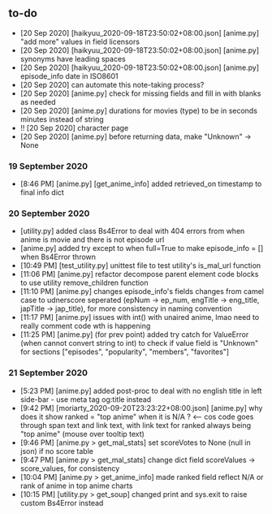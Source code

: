 ## to-do
* [20 Sep 2020] [haikyuu_2020-09-18T23:50:02+08:00.json] [anime.py] "add more" values in field licensors
* [20 Sep 2020] [haikyuu_2020-09-18T23:50:02+08:00.json] [anime.py] synonyms have leading spaces
* [20 Sep 2020] [haikyuu_2020-09-18T23:50:02+08:00.json] [anime.py] episode_info date in ISO8601
* [20 Sep 2020] can automate this note-taking process?
* [20 Sep 2020] [anime.py] check for missing fields and fill in with blanks as needed
* [20 Sep 2020] [anime.py] durations for movies (type) to be in seconds minutes instead of string
* !! [20 Sep 2020] character page
* [20 Sep 2020] [anime.py] before returning data, make "Unknown" -> None

### 19 September 2020
* [8:46 PM] [anime.py] [get_anime_info] added retrieved_on timestamp to final info dict

### 20 September 2020
* [utility.py] added class Bs4Error to deal with 404 errors from when anime is movie and there is not episode url
* [anime.py] added try except to when full=True to make episode_info = [] when Bs4Error thrown
* [10:49 PM] [test_utility.py] unittest file to test utility's is_mal_url function
* [11:06 PM] [anime.py] refactor decompose parent element code blocks to use utility remove_children function
* [11:10 PM] [anime.py] changes episode_info's fields changes from camel case to udnerscore seperated (epNum -> ep_num, engTitle -> eng_title, japTitle -> jap_title), for more consistency in naming convention
* [11:17 PM] [anime.py] issues with int() with unaired anime, lmao need to really comment code wth is happening
* [11:25 PM] [anime.py] (for prev point) added try catch for ValueError (when cannot convert string to int) to check if value field is "Unknown" for sections ["episodes", "popularity", "members", "favorites"]

### 21 September 2020
* [5:23 PM] [anime.py] added post-proc to deal with no english title in left side-bar - use meta tag og:title instead
* [9:42 PM] [moriarty_2020-09-20T23:23:22+08:00.json] [anime.py] why does it show ranked = "top anime" when it is N/A ? <-- cos code goes through span text and link text, with link text for ranked always being "top anime" (mouse over tooltip text)
* [9:46 PM] [anime.py > get_mal_stats] set scoreVotes to None (null in json) if no score table
* [9:47 PM] [anime.py > get_mal_stats] change dict field scoreValues -> score_values, for consistency
* [10:04 PM] [anime.py > get_anime_info] made ranked field reflect N/A or rank of anime in top anime charts
* [10:15 PM] [utility.py > get_soup] changed print and sys.exit to raise custom Bs4Error instead

